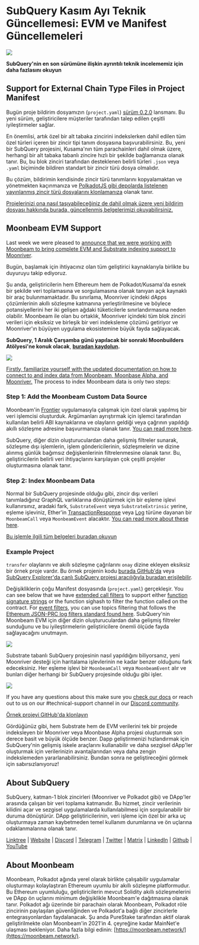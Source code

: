 # SubQuery Kasım Ayı Teknik Güncellemesi: EVM ve Manifest Güncellemeleri

![](https://miro.medium.com/max/1400/1*q9GErDrvAyacOPm97krV6Q.png)

**SubQuery'nin en son sürümüne ilişkin ayrıntılı teknik incelememiz için daha fazlasını okuyun**

## Support for External Chain Type Files in Project Manifest

Bugün proje bildirim dosyamızın (`project.yaml`) [sürüm 0.2.0](https://doc.subquery.network/create/manifest/) lansmanı. Bu yeni sürüm, geliştiricilere müşteriler tarafından talep edilen çeşitli iyileştirmeler sağlar.

En önemlisi, artık özel bir alt tabaka zincirini indekslerken dahil edilen tüm özel türleri içeren bir zincir tipi tanım dosyasına başvurabilirsiniz. Bu, yeni bir SubQuery projesini, Kusama'nın tüm parachainleri dahil olmak üzere, herhangi bir alt tabaka tabanlı zincire hızlı bir şekilde bağlamanıza olanak tanır. Bu, bu blok zinciri tarafından desteklenen belirli türleri `.json` veya `.yaml` biçiminde bildiren standart bir zincir türü dosya olmalıdır.

Bu çözüm, bildirimin kendisinde zincir türü tanımlarını kopyalamaktan ve yönetmekten kaçınmanıza ve [PolkadotJS gibi depolarda listelenen yayınlanmış zincir türü dosyalarını klonlamanıza](https://github.com/polkadot-js/apps/tree/master/packages/apps-config/src/api/spec) olanak tanır.

[Projelerinizi ona nasıl taşıyabileceğiniz de dahil olmak üzere yeni bildirim dosyası hakkında burada, güncellenmiş belgelerimizi okuyabilirsiniz.](https://doc.subquery.network/create/manifest/)

## Moonbeam EVM Support

Last week we were pleased to [announce that we were working with Moonbeam to bring complete EVM and Substrate indexing support to Moonriver](../customer_announcements/20211028-moonbeam-evm.md).

Bugün, başlamak için ihtiyacınız olan tüm geliştirici kaynaklarıyla birlikte bu duyuruyu takip ediyoruz.

Şu anda, geliştiricilerin hem Ethereum hem de Polkadot/Kusama'da esnek bir şekilde veri toplamasına ve sorgulamasına olanak tanıyan açık kaynaklı bir araç bulunmamaktadır. Bu sınırlama, Moonriver içindeki dApps çözümlerinin akıllı sözleşme katmanına yerleştirilmesine ve böylece potansiyellerini her iki gelişen ağdaki tüketicilerle sınırlandırmasına neden olabilir. Moonbeam ile olan bu ortaklık, Moonriver içindeki tüm blok zinciri verileri için eksiksiz ve birleşik bir veri indeksleme çözümü getiriyor ve Moonriver'ın büyüyen uygulama ekosistemine büyük fayda sağlayacak.

**SubQuery, 1 Aralık Çarşamba günü yapılacak bir sonraki Moonbuilders Atölyesi'ne konuk olacak**, [**buradan kaydolun**](https://www.crowdcast.io/e/moonbuilders-ws/10)**.**

![](https://miro.medium.com/max/600/1*AET6Ek_PqFDRoc29Jiitnw.gif)

[Firstly, familiarize yourself with the updated documentation on how to connect to and index data from Moonbeam, Moonbase Alpha, and Moonriver.](https://doc.subquery.network/create/substrate-evm/) The process to index Moonbeam data is only two steps:

### Step 1: Add the Moonbeam Custom Data Source

Moonbeam'in [Frontier](https://github.com/paritytech/frontier) uygulamasıyla çalışmak için özel olarak yapılmış bir veri işlemcisi oluşturduk. Argümanları ayrıştırmak için işlemci tarafından kullanılan belirli ABI kaynaklarına ve olayların geldiği veya çağrının yapıldığı akıllı sözleşme adresine başvurmanıza olanak tanır. [You can read more here](https://doc.subquery.network/create/substrate-evm/#data-source-spec).

SubQuery, diğer dizin oluşturuculardan daha gelişmiş filtreler sunarak, sözleşme dışı işlemlerin, işlem göndericilerinin, sözleşmelerin ve dizine alınmış günlük bağımsız değişkenlerinin filtrelenmesine olanak tanır. Bu, geliştiricilerin belirli veri ihtiyaçlarını karşılayan çok çeşitli projeler oluşturmasına olanak tanır.

### Step 2: Index Moonbeam Data

Normal bir SubQuery projesinde olduğu gibi, zincir dışı verileri tanımladığınız GraphQL varlıklarına dönüştürmek için bir eşleme işlevi kullanırsınız, aradaki fark, `SubstrateEvent` veya `SubstrateExtrinsic` yerine, eşleme işleviniz, Ether'in [TransactionResponse](https://docs.ethers.io/v5/api/providers/types/#providers-TransactionResponse) veya [Log](https://docs.ethers.io/v5/api/providers/types/#providers-Log) türüne dayanan bir `MoonbeamCall` veya `MoonbeamEvent` alacaktır. [You can read more about these here](https://doc.subquery.network/create/substrate-evm/#frontierevmcall).

[Bu işlemle ilgili tüm belgeleri buradan okuyun](https://doc.subquery.network/create/substrate-evm/#frontierevmcall)

### Example Project

`transfer` olaylarını ve akıllı sözleşme çağrılarını `onay` dizine ekleyen eksiksiz bir örnek proje vardır. Bu örnek projenin kodu [burada GitHub'da](https://github.com/subquery/tutorials-moonriver-evm-starter) veya [SubQuery Explorer'da canlı SubQuery projesi aracılığıyla buradan erişilebilir](https://explorer.subquery.network/subquery/subquery/moonriver-evm-starter-project).

Değişikliklerin çoğu Manifest dosyasında (`project.yaml`) gerçekleşir. You can see below that we have [extended call filters](https://doc.subquery.network/create/substrate-evm/#call-filters) to support either [function signature strings](https://docs.ethers.io/v5/api/utils/abi/fragments/#FunctionFragment) or the function sighash to filter the function called on the contract. For [event filters](https://doc.subquery.network/create/substrate-evm/#event-filters), you can use topics filtering that follows the [Ethereum JSON-PRC log filters standard found here](https://docs.ethers.io/v5/concepts/events/). SubQuery'nin Moonbeam EVM için diğer dizin oluşturuculardan daha gelişmiş filtreler sunduğunu ve bu iyileştirmelerin geliştiricilere önemli ölçüde fayda sağlayacağını unutmayın.

![](https://miro.medium.com/max/700/1*4JRHItnILfCie4FT6sYLEA.png)

Substrate tabanlı SubQuery projesinin nasıl yapıldığını biliyorsanız, yeni Moonriver desteği için haritalama işlevlerinin ne kadar benzer olduğunu fark edeceksiniz. Her eşleme işlevi bir `MoonbeamCall` veya `MoonbeamEvent` alır ve bunları diğer herhangi bir SubQuery projesinde olduğu gibi işler.

![](https://miro.medium.com/max/700/1*k4_uJYYCsTnPRRJ7avq2WA.png)

If you have any questions about this make sure you [check our docs](https://doc.subquery.network/create/substrate-evm) or reach out to us on our #technical-support channel in our [Discord community](https://discord.com/invite/subquery).

[Örnek projeyi GitHub'da klonlayın](https://github.com/subquery/tutorials-moonriver-evm-starter)

Gördüğünüz gibi, hem Substrate hem de EVM verilerini tek bir projede indeksleyen bir Moonriver veya Moonbase Alpha projesi oluşturmak son derece basit ve büyük ölçüde benzer. Dapp geliştirmenizi hızlandırmak için SubQuery'nin gelişmiş iskele araçlarını kullanabilir ve daha sezgisel dApp'ler oluşturmak için verilerinizin avantajlarından veya daha zengin indekslemeden yararlanabilirsiniz. Bundan sonra ne geliştireceğini görmek için sabırsızlanıyoruz!

## About SubQuery

SubQuery, katman-1 blok zincirleri (Moonriver ve Polkadot gibi) ve DApp'ler arasında çalışan bir veri toplama katmanıdır. Bu hizmet, zincir verilerinin kilidini açar ve sezgisel uygulamalarda kullanılabilmesi için sorgulanabilir bir duruma dönüştürür. DApp geliştiricilerinin, veri işleme için özel bir arka uç oluşturmaya zaman kaybetmeden temel kullanım durumlarına ve ön uçlarına odaklanmalarına olanak tanır.

​​[Linktree](https://linktr.ee/subquerynetwork) | [Website](https://subquery.network/) | [Discord](https://discord.com/invite/78zg8aBSMG) | [Telegram](https://t.me/subquerynetwork) | [Twitter](https://twitter.com/subquerynetwork) | [Matrix](https://matrix.to/#/#subquery:matrix.org) | [LinkedIn](https://www.linkedin.com/company/subquery) | [Github](https://github.com/subquery/subql) | [YouTube](https://www.youtube.com/channel/UCi1a6NUUjegcLHDFLr7CqLw)

## About Moonbeam

Moonbeam, Polkadot ağında yerel olarak birlikte çalışabilir uygulamalar oluşturmayı kolaylaştıran Ethereum uyumlu bir akıllı sözleşme platformudur. Bu Ethereum uyumluluğu, geliştiricilerin mevcut Solidity akıllı sözleşmelerini ve DApp ön uçlarını minimum değişiklikle Moonbeam'e dağıtmasına olanak tanır. Polkadot ağı üzerinde bir parachain olarak Moonbeam, Polkadot röle zincirinin paylaşılan güvenliğinden ve Polkadot'a bağlı diğer zincirlerle entegrasyonlardan faydalanacak. Şu anda PureStake tarafından aktif olarak geliştirilmekte olan Moonbeam'in 2021'in 4. çeyreğine kadar MainNet'e ulaşması bekleniyor. Daha fazla bilgi edinin: [https://moonbeam.network/](https://moonbeam.network/).
